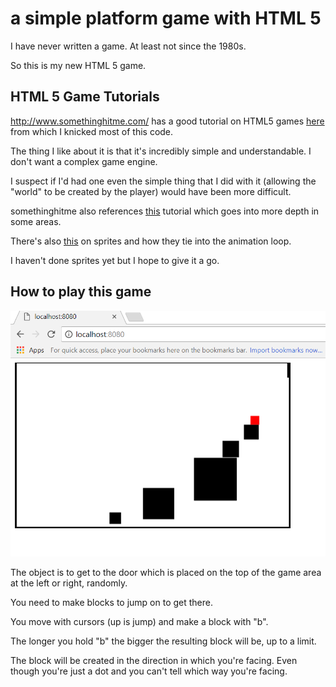 # a simple platform game with HTML 5

I have never written a game. At least not since the 1980s.

So this is my new HTML 5 game.


## HTML 5 Game Tutorials

http://www.somethinghitme.com/ has a good tutorial on HTML5 games
[here](http://www.somethinghitme.com/) from which I knicked most of
this code.

The thing I like about it is that it's incredibly simple and
understandable. I don't want a complex game engine.

I suspect if I'd had one even the simple thing that I did with it
(allowing the "world" to be created by the player) would have been
more difficult.


somethinghitme also references
[this](http://www.lostdecadegames.com/how-to-make-a-simple-html5-canvas-game/)
tutorial which goes into more depth in some areas.

There's also
[this](http://www.williammalone.com/articles/create-html5-canvas-javascript-sprite-animation/)
on sprites and how they tie into the animation loop.

I haven't done sprites yet but I hope to give it a go.


## How to play this game

![the game image](docs/game-view.png)

The object is to get to the door which is placed on the top of the
game area at the left or right, randomly.

You need to make blocks to jump on to get there.

You move with cursors (up is jump) and make a block with "b".

The longer you hold "b" the bigger the resulting block will be, up to
a limit.

The block will be created in the direction in which you're
facing. Even though you're just a dot and you can't tell which way
you're facing.
